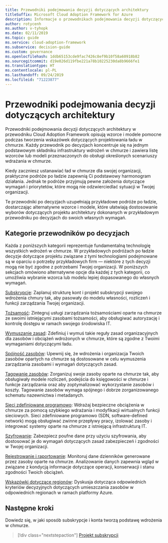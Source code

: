 ```yaml
---
title: Przewodniki podejmowania decyzji dotyczących architektury
titleSuffix: Microsoft Cloud Adoption Framework for Azure
description: Informacje o przewodnikach podejmowania decyzji dotyczących architektury w przewodniku Cloud Adoption Framework.
author: rotycenh
ms.author: v-tyhopk
ms.date: 02/11/2019
ms.topic: guide
ms.service: cloud-adoption-framework
ms.subservice: decision-guide
ms.custom: governance
ms.openlocfilehash: 1ddb65153cde9fac7426c8ef9b10f58a60918b82
ms.sourcegitcommit: d19e026d119fbe221a78b10225230da8b9666fe1
ms.translationtype: HT
ms.contentlocale: pl-PL
ms.lasthandoff: 09/24/2019
ms.locfileid: "71223877"
---
```

# <a name="architectural-decision-guides"></a>Przewodniki podejmowania decyzji dotyczących architektury

Przewodniki podejmowania decyzji dotyczących architektury w przewodniku Cloud Adoption Framework opisują wzorce i modele pomocne podczas tworzenia wskazówek dotyczących projektowania ładu w chmurze. Każdy przewodnik po decyzjach koncentruje się na jednym podstawowym składniku infrastruktury wdrożeń w chmurze i zawiera listę wzorców lub modeli przeznaczonych do obsługi określonych scenariuszy wdrażania w chmurze.

Kiedy zaczniesz ustanawiać ład w chmurze dla swojej organizacji, praktyczne podróże po ładzie zapewnią Ci podstawowy harmonogram działania. Jednak te podróże przyjmują pewne założenia dotyczące wymagań i priorytetów, które mogą nie odzwierciedlać sytuacji w Twojej organizacji.

Te przewodniki po decyzjach uzupełniają przykładowe podróże po ładzie, dostarczając alternatywne wzorce i modele, które ułatwiają dostosowanie wyborów dotyczących projektu architektury dokonanych w przykładowym przewodniku po decyzjach do swoich własnych wymagań.

## <a name="decision-guidance-categories"></a>Kategorie przewodników po decyzjach

Każda z poniższych kategorii reprezentuje fundamentalną technologię wszystkich wdrożeń w chmurze. W przykładowych podróżach po ładzie decyzje dotyczące projektu związane z tymi technologiami podejmowane są w oparciu o potrzeby przykładowych firm — niektóre z tych decyzji mogą nie być zgodne z potrzebami Twojej organizacji. W poniższych sekcjach omówiono alternatywne opcje dla każdej z tych kategorii, co umożliwia wybranie wzorca lub modelu lepiej dopasowanego do własnych wymagań.

[Subskrypcje](./subscriptions/index.md): Zaplanuj strukturę kont i projekt subskrypcji swojego wdrożenia chmury tak, aby pasowały do modelu własności, rozliczeń i funkcji zarządzania Twojej organizacji.

[Tożsamość](./identity/index.md): Zintegruj usługi zarządzania tożsamościami oparte na chmurze ze swoimi istniejącymi zasobami tożsamości, aby obsługiwać autoryzację i kontrolę dostępu w ramach swojego środowiska IT.

[Wymuszanie zasad](./policy-enforcement/index.md): Zdefiniuj i wymuś takie reguły zasad organizacyjnych dla zasobów i obciążeń wdrożonych w chmurze, które są zgodne z Twoimi wymaganiami dotyczącymi ładu.

[Spójność zasobów](./resource-consistency/index.md): Upewnij się, że wdrożenia i organizacja Twoich zasobów opartych na chmurze są dostosowane w celu wymuszenia zarządzania zasobami i wymagań dotyczących zasad.

[Tagowanie zasobów](./resource-tagging/index.md): Zorganizuj swoje zasoby oparte na chmurze tak, aby obsługiwały modele rozliczeń, podejścia do księgowości w chmurze i funkcje zarządzania oraz aby zoptymalizować wykorzystanie zasobów i koszty. Tagowanie zasobów wymaga spójnego i dobrze zorganizowanego schematu nazewnictwa i metadanych.

[Sieci zdefiniowane programowo](./software-defined-network/index.md): Wdrażaj bezpieczne obciążenia w chmurze za pomocą szybkiego wdrażania i modyfikacji wirtualnych funkcji sieciowych. Sieci zdefiniowane programowo (SDN, software-defined network) mogą obsługiwać zwinne przepływy pracy, izolować zasoby i integrować systemy oparte na chmurze z istniejącą infrastrukturą IT.

[Szyfrowanie](./encryption/index.md): Zabezpiecz poufne dane przy użyciu szyfrowania, aby dostosować je do wymagań dotyczących zasad zabezpieczeń i zgodności w Twojej organizacji.

[Rejestrowanie i raportowanie](./logging-and-reporting/index.md): Monitoruj dane dzienników generowane przez zasoby oparte na chmurze. Analizowanie danych zapewnia wgląd w związane z kondycją informacje dotyczące operacji, konserwacji i stanu zgodności Twoich obciążeń.

[Wskazówki dotyczące regionów](./regions/index.md): Dyskusja dotycząca odpowiednich kryteriów decyzyjnych dotyczących umieszczania zasobów w odpowiednich regionach w ramach platformy Azure.

## <a name="next-steps"></a>Następne kroki

Dowiedz się, w jaki sposób subskrypcje i konta tworzą podstawę wdrożenia w chmurze.

> [!div class="nextstepaction"]
> [Projekt subskrypcji](./subscriptions/index.md)

